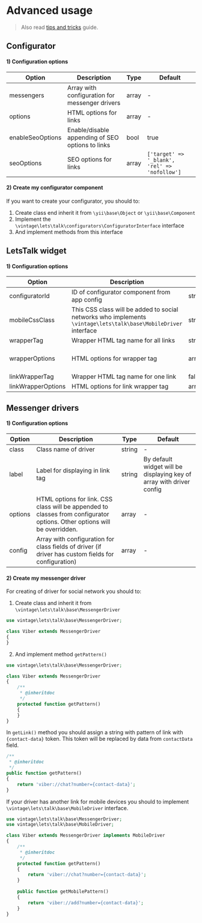 Advanced usage
==============
> Also read [tips and tricks](tips-and-tricks.md) guide.

Configurator
------------

#### 1) Configuration options

| Option | Description | Type | Default |
|--------|-------------|------|---------|
|messengers         |Array with configuration for messenger drivers     |array  |-|
|options            |HTML options for links                             |array  |-|
|enableSeoOptions   |Enable/disable appending of SEO options to links   |bool   |true|
|seoOptions         |SEO options for links                              |array  |`['target' => '_blank', 'rel' => 'nofollow']`|

#### 2) Create my configurator component

If you want to create your configurator, you should to:
1. Create class end inherit it from `\yii\base\Object` or `\yii\base\Component`
2. Implement the `\vintage\lets\talk\configurators\ConfiguratorInterface` interface
3. And implement methods from this interface

LetsTalk widget
---------------

#### 1) Configuration options

| Option | Description | Type | Default |
|--------|-------------|------|---------|
|configuratorId     |ID of configurator component from app config   |string     |-|
|mobileCssClass     |This CSS class will be added to social networks who implements `\vintage\lets\talk\base\MobileDriver` interface| string| visible-xs|
|wrapperTag         |Wrapper HTML tag name for all links            |string     |ul|
|wrapperOptions     |HTML options for wrapper tag                   |array      |`['class' => 'social-share']`|
|linkWrapperTag     |Wrapper HTML tag name for one link             |false/string|li|
|linkWrapperOptions |HTML options for link wrapper tag              |array      |-|

Messenger drivers
-----------------

#### 1) Configuration options

| Option | Description | Type | Default |
|--------|-------------|------|---------|
|class  |Class name of driver|string|-|
|label  |Label for displaying in link tag|string|By default widget will be displaying key of array with driver config|
|options|HTML options for link. CSS class will be appended to classes from configurator options. Other options will be overridden.|array|-|
|config |Array with configuration for class fields of driver (if driver has custom fields for configuration)|array|-|

#### 2) Create my messenger driver

For creating of driver for social network you should to:

1. Create class and inherit it from `\vintage\lets\talk\base\MessengerDriver`
```php
use vintage\lets\talk\base\MessengerDriver;

class Viber extends MessengerDriver
{
}
```

2. And implement method `getPattern()`

```php
use vintage\lets\talk\base\MessengerDriver;

class Viber extends MessengerDriver
{
    /**
     * @inheritdoc
     */
    protected function getPattern()
    {
    }
}
```

In `getLink()` method you should assign a string with pattern of link
with `{contact-data}` token. This token will be replaced by data from `contactData` field.

```php
/**
 * @inheritdoc
 */
public function getPattern()
{
    return 'viber://chat?number={contact-data}';
}
```

If your driver has another link for mobile devices
you should to implement `\vintage\lets\talk\base\MobileDriver` interface.

```php
use vintage\lets\talk\base\MessengerDriver;
use vintage\lets\talk\base\MobileDriver;

class Viber extends MessengerDriver implements MobileDriver
{
    /**
     * @inheritdoc
     */
    protected function getPattern()
    {
        return 'viber://chat?number={contact-data}';
    }
    
    public function getMobilePattern()
    {
        return 'viber://add?number={contact-data}';
    }
}
```